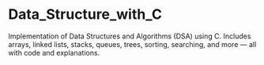 # Data_Structure_with_C
Implementation of Data Structures and Algorithms (DSA) using C. Includes arrays, linked lists, stacks, queues, trees, sorting, searching, and more — all with code and explanations.
